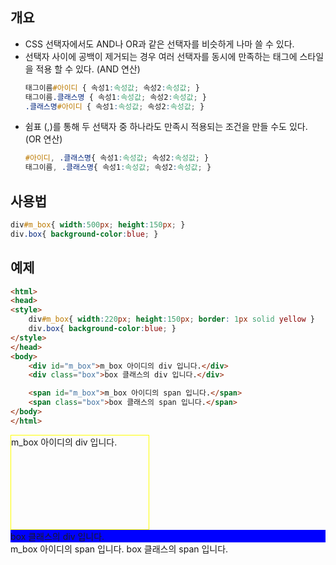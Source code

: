 ## 개요
* CSS 선택자에서도 AND나 OR과 같은 선택자를 비슷하게 나마 쓸 수 있다.
* 선택자 사이에 공백이 제거되는 경우 여러 선택자를 동시에 만족하는 태그에 스타일을 적용 할 수 있다. (AND 연산)
    ```css
    태그이름#아이디 { 속성1:속성값; 속성2:속성값; } 
    태그이름.클래스명 { 속성1:속성값; 속성2:속성값; }
    .클래스명#아이디 { 속성1:속성값; 속성2:속성값; }
    ```
* 쉼표 (,)를 통해 두 선택자 중 하나라도 만족시 적용되는 조건을 만들 수도 있다. (OR 연산)
    ```css
    #아이디, .클래스명{ 속성1:속성값; 속성2:속성값; } 
    태그이름, .클래스명{ 속성1:속성값; 속성2:속성값; } 
    ```
    
## 사용법
```css
div#m_box{ width:500px; height:150px; }
div.box{ background-color:blue; }
```

## 예제
```html
<html>
<head>
<style>
	div#m_box{ width:220px; height:150px; border: 1px solid yellow }
	div.box{ background-color:blue; }
</style>
</head>
<body>
	<div id="m_box">m_box 아이디의 div 입니다.</div>
	<div class="box">box 클래스의 div 입니다.</div>

	<span id="m_box">m_box 아이디의 span 입니다.</span>
	<span class="box">box 클래스의 span 입니다.</span>
</body>
</html>
```

<html>
<head>
<style>
	div#m_box{ width:220px; height:150px; border: 1px solid yellow }
	div.box{ background-color:blue; }
</style>
</head>
<body>
	<div id="m_box">m_box 아이디의 div 입니다.</div>
	<div class="box">box 클래스의 div 입니다.</div>
	<span id="m_box">m_box 아이디의 span 입니다.</span>
	<span class="box">box 클래스의 span 입니다.</span>
</body>
</html>